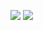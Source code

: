 ![](https://github-readme-streak-stats.herokuapp.com/?user=CarmineC93&theme=matrix&hide_border=true)
![](https://github-readme-stats.vercel.app/api/top-langs/?username=CarmineC93&theme=matrix&hide_border=true&include_all_commits=true&count_private=true&layout=compact)


<!-- Proudly created with GPRM ( https://gprm.itsvg.in ) -->
